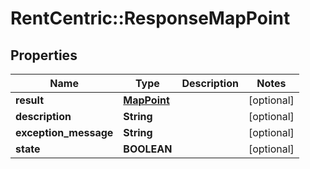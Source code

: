 # RentCentric::ResponseMapPoint

## Properties
Name | Type | Description | Notes
------------ | ------------- | ------------- | -------------
**result** | [**MapPoint**](MapPoint.md) |  | [optional] 
**description** | **String** |  | [optional] 
**exception_message** | **String** |  | [optional] 
**state** | **BOOLEAN** |  | [optional] 


